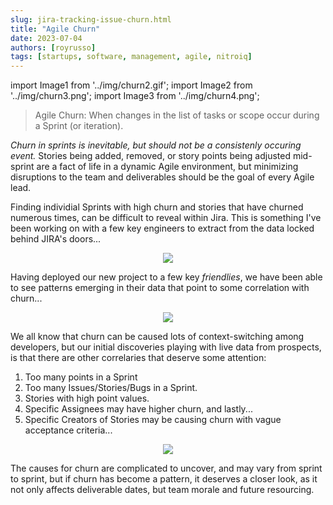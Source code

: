 ```yaml
---
slug: jira-tracking-issue-churn.html
title: "Agile Churn"
date: 2023-07-04
authors: [royrusso]
tags: [startups, software, management, agile, nitroiq]
---
```


import Image1 from '../img/churn2.gif';
import Image2 from '../img/churn3.png';
import Image3 from '../img/churn4.png';

> Agile Churn: When changes in the list of tasks or scope occur during a Sprint (or iteration).

_Churn in sprints is inevitable, but should not be a consistenly occuring event._ Stories being added, removed, or story points being adjusted mid-sprint are a fact of life in a dynamic Agile environment, but minimizing disruptions to the team and deliverables should be the goal of every Agile lead.

<!-- truncate -->

Finding individial Sprints with high churn and stories that have churned numerous times, can be difficult to reveal within Jira. This is something I've been working on with a few key engineers to extract from the data locked behind JIRA's doors...

<p align="center">
<img src={Image1} className="doc_image"/>
</p>

Having deployed our new project to a few key _friendlies_, we have been able to see patterns emerging in their data that point to some correlation with churn...

<p align="center">
<img src={Image2} className="doc_image"/>
</p>

We all know that churn can be caused lots of context-switching among developers, but our initial discoveries playing with live data from prospects, is that there are other correlaries that deserve some attention:

1. Too many points in a Sprint
2. Too many Issues/Stories/Bugs in a Sprint.
3. Stories with high point values.
4. Specific Assignees may have higher churn, and lastly...
5. Specific Creators of Stories may be causing churn with vague acceptance criteria...

<p align="center">
<img src={Image3} className="doc_image"/>
</p>

The causes for churn are complicated to uncover, and may vary from sprint to sprint, but if churn has become a pattern, it deserves a closer look, as it not only affects deliverable dates, but team morale and future resourcing.
